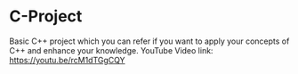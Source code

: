 # C-Project
Basic C++ project which you can refer if you want to apply your concepts of C++ and enhance your knowledge. 
YouTube Video link: https://youtu.be/rcM1dTGgCQY
